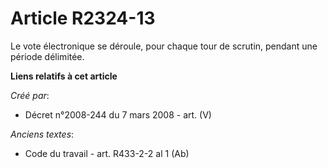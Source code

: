 # Article R2324-13

Le vote électronique se déroule, pour chaque tour de scrutin, pendant une période délimitée.

**Liens relatifs à cet article**

_Créé par_:

  - Décret n°2008-244 du 7 mars 2008 - art. (V)

_Anciens textes_:

  - Code du travail - art. R433-2-2 al 1 (Ab)
